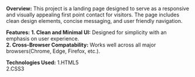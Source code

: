 **Overview:**
    This project is a landing page designed to serve as a responsive and visually appealing first point contact for visitors. The page includes clean design elements, concise messaging, and user friendly navigation.

**Features:**
    **1. Clean and Minimal UI:**
         Designed for simplicity with an emphasis on user experience.     
    **2. Cross-Browser Compatability:**
         Works well across all major browsers(Chrome, Edge, Firefox, etc.).

**Technologies Used:**
  1.HTML5      
  2.CSS3
